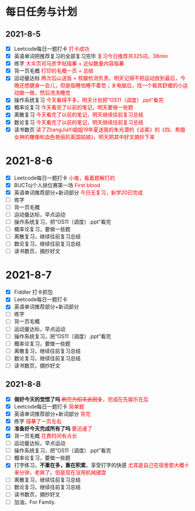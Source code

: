 <!--
 * @Author: LetMeFly
 * @Date: 2021-08-05 18:02:42
 * @LastEditors: LetMeFly
 * @LastEditTime: 2021-08-08 17:15:14
-->
# 每日任务与计划

## 2021-8-5

- [x] Leetcode每日一题打卡 <font color="red">打卡成功</font>
- [x] 英语单词把推荐复习的全部复习完毕 <font color="red">复习今日推荐共325词，38min</font>
- [x] 练字 <font color="red">大半页司马彦字帖描摹 + 近似数量内容临摹</font>
- [x] 背一页毛概 <font color="red">打印的毛概一页 + 总结</font>
- [x] 运动量达标 <font color="red">两次后山送饭 + 核酸检测负责，明天记得不把运动放到最后，今晚还想健身一会儿，但是临睡怕睡不着觉；关电脑后，找一个极其舒缓的小运动做一做，然后洗洗睡觉</font>
- [x] 操作系统复习 <font color="red">今天看得不多，明天计划把“OS11（调度）.ppt”看完</font>
- [x] 概率论复习 <font color="red">今天看完了以前的笔记，明天要做一些题</font>
- [x] 离散复习 <font color="red">今天看完了以前的笔记，明天继续往前复习总结</font>
- [x] 数论复习 <font color="red">今天看完了以前的笔记，明天继续往前复习总结</font>
- [x] 读书数页 <font color="red">读了ZhangJiaYi姐姐19年夏送我的朱光潜的《谈美》的《四、希腊女神的雕像和血色艳丽的英国姑娘》，明天把其中好文摘抄下来</font>

# 2021-8-6

- [x] Leetcode每日一题打卡 <font color="red">小难，看着题解打的</font>
- [x] BUCToj个人排位赛第一场 <font color="red">First blood</font>
- [x] 英语单词推荐部分+新词部分 <font color="red">今日无复习，新学20已完成</font>
- [ ] 练字 <font color="red"></font>
- [ ] 背一页毛概 <font color="red"></font>
- [ ] 运动量达标，早点运动 <font color="red"></font>
- [ ] 操作系统复习，把“OS11（调度）.ppt”看完 <font color="red"></font>
- [ ] 概率论复习，要做一些题 <font color="red"></font>
- [ ] 离散复习，继续往前复习总结 <font color="red"></font>
- [ ] 数论复习，继续往前复习总结 <font color="red"></font>
- [ ] 读书数页，摘抄好文 <font color="red"></font>

# 2021-8-7

- [x] Fiddler 打卡抓包
- [x] Leetcode每日一题打卡 <font color="red"></font>
- [x] 英语单词推荐部分+新词部分 <font color="red"></font>
- [ ] 练字 <font color="red"></font>
- [ ] 背一页毛概 <font color="red"></font>
- [ ] 运动量达标，早点运动 <font color="red"></font>
- [ ] 操作系统复习，把“OS11（调度）.ppt”看完 <font color="red"></font>
- [ ] 概率论复习，要做一些题 <font color="red"></font>
- [ ] 离散复习，继续往前复习总结 <font color="red"></font>
- [ ] 数论复习，继续往前复习总结 <font color="red"></font>
- [ ] 读书数页，摘抄好文 <font color="red"></font>

## 2021-8-8

- [x] **做好今天的觉悟了吗** <font color="red">~~刷完力扣来此回复~~，完成在先娱乐在后</font>
- [x] Leetcode每日一题打卡 <font color="red">简单题</font>
- [x] 英语单词推荐部分+新词部分 <font color="red">背完</font>
- [x] 练字 <font color="red">描摹了一页左右</font>
- [x] **准备好今天完成所有了吗**  <font color="red">要迅速了</font>
- [x] 背一页毛概 <font color="red">花费时间有点长</font>
- [ ] 运动量达标，早点运动 <font color="red"></font>
- [ ] 操作系统复习，把“OS11（调度）.ppt”看完 <font color="red"></font>
- [ ] 概率论复习，要做一些题 <font color="red"></font>
- [x] 打字练习，**不重在多，重在积累**，享受打字的快感 <font color="red">尤其是自己在宿舍那大概十来分钟，老爽了。但是现在没用机械键盘</font>
- [ ] 离散复习，继续往前复习总结 <font color="red"></font>
- [ ] 数论复习，继续往前复习总结 <font color="red"></font>
- [ ] 读书数页，摘抄好文 <font color="red"></font>
- [ ] 加油，For Family.
